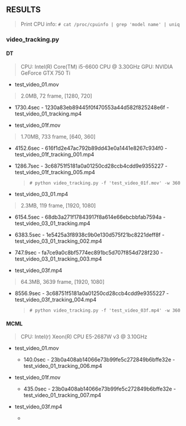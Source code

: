## RESULTS

> Print CPU info: ```# cat /proc/cpuinfo | grep 'model name' | uniq```

### video_tracking.py

#### DT
> CPU: Intel(R) Core(TM) i5-6600 CPU @ 3.30GHz
> GPU: NVIDIA GeForce GTX 750 Ti  

- test_video_01.mov
> 2.0MB, 72 frame, [1280, 720]

  - 1730.4sec - 1230a83eb89445f0f470553a44d582f825248e6f - test_video_01_tracking.mp4


- test_video_01f.mov
> 1.70MB, 733 frame, [640, 360]

  - 4152.6sec - 616f1d2e47ac792b89dd43e0a1441e8267c934f0 - test_video_01f_tracking_001.mp4
  - 1286.7sec - 3c68751f5181a0a01250cd28ccb4cdd9e9355227 - test_video_01f_tracking_005.mp4
    > ```# python video_tracking.py -f 'test_video_01f.mov' -w 360```


- test_video_03_01.mp4
> 2.3MB, 119 frame, [1920, 1080]

  - 6154.5sec - 68db3a271f17843917f8a614e66ebcbbfab7594a - test_video_03_01_tracking.mp4
  - 6383.5sec - 1e5425a3f8938c9b0e130d575f21bc8221deff8f - test_video_03_01_tracking_002.mp4
  - 747.9sec - fa7ce9a0c8bf5774ec891bc5d707f854d728f230 - test_video_03_01_tracking_003.mp4


- test_video_03f.mp4
> 64.3MB, 3639 frame, [1920, 1080]

  - 8556.9sec - 3c68751f5181a0a01250cd28ccb4cdd9e9355227 - test_video_03f_tracking_004.mp4
    > ```# python video_tracking.py -f 'test_video_03f.mp4' -w 360```


#### MCML
> CPU: Intel(r) Xeon(R) CPU E5-2687W v3 @ 3.10GHz

- test_video_01.mov

  - 140.0sec - 23b0a408ab14066e73b99fe5c272849b6bffe32e - test_video_01_tracking_006.mp4

- test_video_01f.mov

  - 435.0sec - 23b0a408ab14066e73b99fe5c272849b6bffe32e - test_video_01_tracking_007.mp4

- test_video_03f.mp4

  -
